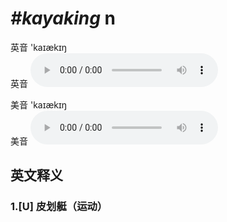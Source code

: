 # ***\#kayaking*** n
英音 'kaɪækɪŋ  
英音
<audio src="./media/kayaking1_AAC.aac" controls="controls"></audio>

美音 'kaɪækɪŋ  
美音
<audio src="./media/kayaking2_AAC.aac" controls="controls"></audio>



  

英文释义
---
### 1.**[U] 皮划艇（运动）**  


